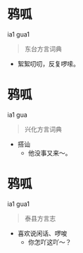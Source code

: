 # 鸦呱
ia1 gua1
> 东台方言词典
- 絮絮叨叨，反复啰嗦。

# 鸦呱
ia1 gua
> 兴化方言词典
- 搭讪
  - 他没事又来～。

# 鸦呱
ia1 gua1
> 泰县方言志
- 喜欢说闲话、啰唆
  - 你怎吖这吖～？
